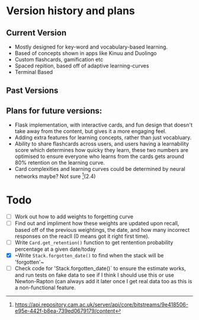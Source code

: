 
# Version history and plans
## Current Version
- Mostly designed for key-word and vocabulary-based learning.
- Based of concepts shown in apps like Kinuu and Duolingo
- Custom flashcards, gamification etc
- Spaced repition, based off of adaptive learning-curves
- Terminal Based


## Past Versions

## Plans for future versions:
- Flask implementation, with interactive cards, and fun design that doesn't take away from the content, but gives it a more engaging feel.
- Adding extra features for learning concepts, rather than just vocabluary.
- Ability to share flashcards across users, and users having a learnability score which determines how quicky they learn, these two numbers are optimised to ensure everyone who learns from the cards gets around 80% retention on the learning curve.
- Card complexities and learning curves could be determined by neural networks maybe? Not sure [^1](2.4)

# Todo
- [ ] Work out how to add weights to forgetting curve
- [ ] Find out and impliment how these weights are updated upon recall, based off of the previous weightings, the date, and how many incorrect responses on the reacll (0 means got it right first time).
- [ ] Write `Card.get_retention()` function to get rentention probability percentage at a given date/today
- [x] ~Write `Stack.forgotten_date()` to find when the stack will be 'forgotten'~
- [ ] Check code for 'Stack.forgotten_date()` to ensure the estimate works, and run tests on fake data to see if I think I should use this or use Newton-Rapton (can always add it later once I get real data too as this is a non-functional feature.

[^1]: https://api.repository.cam.ac.uk/server/api/core/bitstreams/9e418506-e95e-442f-b8ea-739ed0679179/content


